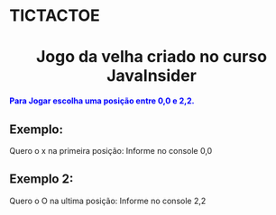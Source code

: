 # TICTACTOE

<h1 align="center"> Jogo da velha criado no curso JavaInsider</h1>


__<span style="color: blue;">Para Jogar escolha uma posição entre 0,0 e 2,2.</span>__


<h2>Exemplo: </h2>
Quero o x na primeira posição: Informe no console 0,0

<h2>Exemplo 2: </h2>
Quero o O na ultima posição: Informe no console 2,2

